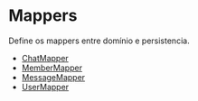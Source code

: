 # Mappers

Define os mappers entre domínio e persistencia.

- [ChatMapper](./ChatMapper.ts)
- [MemberMapper](./MemberMapper.ts)
- [MessageMapper](./MessageMapper.ts)
- [UserMapper](./UserMapper.ts)
